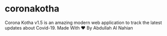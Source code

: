 # coronakotha
Corona Kotha v1.5 is an amazing modern web application to track the latest updates about Covid-19. Made With ♥ By Abdullah Al Nahian
